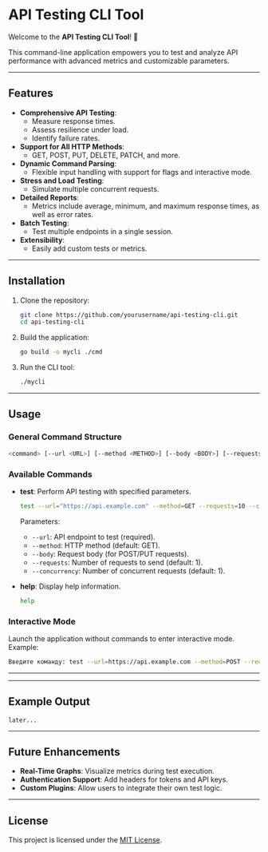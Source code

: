 # API Testing CLI Tool

Welcome to the **API Testing CLI Tool**! 🚀

This command-line application empowers you to test and analyze API performance with advanced metrics and customizable parameters.

---

## Features

- **Comprehensive API Testing**:
  - Measure response times.
  - Assess resilience under load.
  - Identify failure rates.
- **Support for All HTTP Methods**:
  - GET, POST, PUT, DELETE, PATCH, and more.
- **Dynamic Command Parsing**:
  - Flexible input handling with support for flags and interactive mode.
- **Stress and Load Testing**:
  - Simulate multiple concurrent requests.
- **Detailed Reports**:
  - Metrics include average, minimum, and maximum response times, as well as error rates.
- **Batch Testing**:
  - Test multiple endpoints in a single session.
- **Extensibility**:
  - Easily add custom tests or metrics.

---

## Installation

1. Clone the repository:
   ```bash
   git clone https://github.com/yourusername/api-testing-cli.git
   cd api-testing-cli
   ```

2. Build the application:
   ```bash
   go build -o mycli ./cmd
   ```

3. Run the CLI tool:
   ```bash
   ./mycli
   ```

---

## Usage

### General Command Structure

```bash
<command> [--url <URL>] [--method <METHOD>] [--body <BODY>] [--requests <NUM>] [--concurrency=<NUM>]
```

### Available Commands

- **test**: Perform API testing with specified parameters.
  ```bash
  test --url="https://api.example.com" --method=GET --requests=10 --concurrency=2
  ```
  Parameters:
  - `--url`: API endpoint to test (required).
  - `--method`: HTTP method (default: GET).
  - `--body`: Request body (for POST/PUT requests).
  - `--requests`: Number of requests to send (default: 1).
  - `--concurrency`: Number of concurrent requests (default: 1).

- **help**: Display help information.
  ```bash
  help
  ```

### Interactive Mode

Launch the application without commands to enter interactive mode. Example:
```bash
Введите команду: test --url=https://api.example.com --method=POST --requests=10 --concurrency=2
```

---

---

## Example Output

```
later...
```

---

## Future Enhancements

- **Real-Time Graphs**: Visualize metrics during test execution.
- **Authentication Support**: Add headers for tokens and API keys.
- **Custom Plugins**: Allow users to integrate their own test logic.

---

## License

This project is licensed under the [MIT License](https://opensource.org/licenses/MIT).
